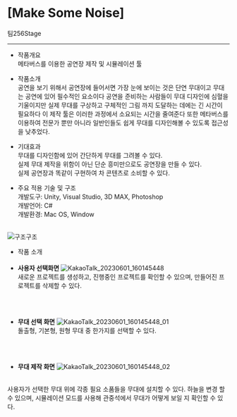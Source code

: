 # **[Make Some Noise]**
팀256Stage
___

+ 작품개요
 <br/>메타버스를 이용한 공연장 제작 및 시뮬레이션 툴
 
+ 작품소개
<br/> 공연을 보기 위해서 공연장에 들어서면 가장 눈에 보이는 것은 단연 무대이고 무대는 공연에 있어 필수적인 요소이다 공연을 준비하는 사람들이 무대 디자인에 심혈을 기울이지만 실제 무대를 구상하고 구체적인 그림 까지 도달하는 데에는 긴 시간이 필요하다 이 제작 툴은 이러한 과정에서 소요되는 시간을 줄여준다 또한 메타버스를 이용하여 전문가 뿐만 아니라 일반인들도 쉽게 무대를 디자인해볼 수 있도록 접근성을 낮추었다. 

+ 기대효과
<br/> 무대를 디자인함에 있어 간단하게 무대를 그려볼 수 있다.
<br/> 실제 무대 제작을 위함이 아닌 단순 흥미만으로도 공연장을 만들 수 있다.
<br/> 실제 공연장과 똑같이 구현하여 차 콘텐츠로 소비할 수 있다.
 
+ 주요 적용 기술 및 구조
<br/> 개발도구: Unity, Visual Studio, 3D MAX, Photoshop
<br/> 개발언어: C#
<br/> 개발환경: Mac OS, Window

<br/>![구조구조](https://github.com/LaroiStay/256Stage/assets/124904435/95fef843-e6ad-4a73-a95a-442ec4c4c2d7)

+ 작품 소개
<br/><br/>
+ **사용자 선택화면**
![KakaoTalk_20230601_160145448](https://github.com/LaroiStay/256Stage/assets/124904435/5c8b3901-c539-4466-a843-9bba5984a9a5)
<br/> 새로운 프로젝트를 생성하고, 진행중인 프로젝트를 확인할 수 있으며, 만들어진 프로젝트를 삭제할 수 있다.

<br/><br/>
+ **무대 선택 화면**
![KakaoTalk_20230601_160145448_01](https://github.com/LaroiStay/256Stage/assets/124904435/58747b45-7ffc-41fc-b103-be2005e7a1be)
<br/> 돌출형, 기본형, 원형 무대 중 한가지를 선택할 수 있다.

<br/><br/>
+ **무대 제작 화면**
![KakaoTalk_20230601_160145448_02](https://github.com/LaroiStay/256Stage/assets/124904435/479c33ee-1d32-48cd-8671-e0f30640825c)

<br/> 사용자가 선택한 무대 위에 각종 필요 소품들을 무대에 설치할 수 있다. 하늘을 변경 할 수 있으며, 시뮬레이션 모드를 사용해 관중석에서 무대가 어떻게 보일 지 확인할 수 있다.



